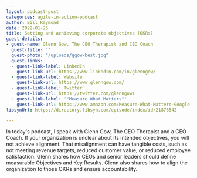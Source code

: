 ```yaml
---
layout: podcast-post
categories: agile-in-action-podcast
author: Bill Raymond
date: 2022-01-25
title: Setting and achieving corporate objectives (OKRs)
guest-details:
- guest-name: Glenn Gow, The CEO Therapist and CEO Coach
  guest-title: ''
  guest-photo: "/uploads/ggow-best.jpg"
  guest-links:
  - guest-link-label: LinkedIn
    guest-link-url: https://www.linkedin.com/in/glenngow/
  - guest-link-label: Website
    guest-link-url: https://www.glenngow.com/
  - guest-link-label: Twitter
    guest-link-url: https://twitter.com/glenngow1
  - guest-link-label: '"Measure What Matters"'
    guest-link-url: https://www.amazon.com/Measure-What-Matters-Google-Foundation/dp/0525536221/ref=sr_1_2?crid=2D42DEP3S5Y42&keywords=jack+doerr+measure+what+matters&qid=1642663985&sprefix=jack+doerr+measure+what+matters%2Caps%2C157&sr=8-2
libsynUrl: https://directory.libsyn.com/episode/index/id/21876542

---
```

In today's podcast, I speak with Glenn Gow, The CEO Therapist and a CEO Coach. If your organization is unclear about its intended objectives, you will not achieve alignment. That misalignment can have tangible costs, such as not meeting revenue targets, reduced customer value, or reduced employee satisfaction. Glenn shares how CEOs and senior leaders should define measurable Objectives and Key Results. Glenn also shares how to align the organization to those OKRs and ensure accountability.